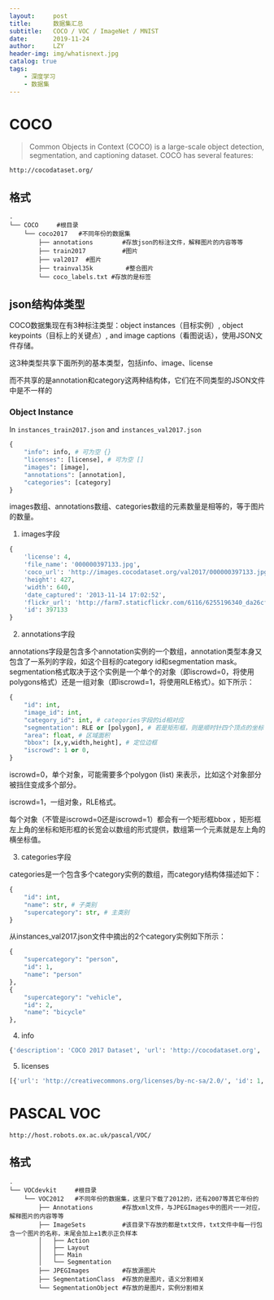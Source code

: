 ```yaml
---
layout:     post
title:      数据集汇总
subtitle:   COCO / VOC / ImageNet / MNIST
date:       2019-11-24
author:     LZY
header-img: img/whatisnext.jpg
catalog: true
tags:
    - 深度学习
    - 数据集
---
```



# COCO

>Common Objects in Context (COCO) is a large-scale object detection, segmentation, and captioning dataset. COCO has several features:

`http://cocodataset.org/`


## 格式

```
.
└── COCO     #根目录
    └── coco2017   #不同年份的数据集
        ├── annotations        #存放json的标注文件，解释图片的内容等等
        ├── train2017          #图片
        ├── val2017  #图片
        ├── trainval35k         #整合图片
        └── coco_labels.txt #存放的是标签
```

## json结构体类型

COCO数据集现在有3种标注类型：object instances（目标实例）, object keypoints（目标上的关键点）, and image captions（看图说话），使用JSON文件存储。

这3种类型共享下面所列的基本类型，包括info、image、license

而不共享的是annotation和category这两种结构体，它们在不同类型的JSON文件中是不一样的

### Object Instance

In `instances_train2017.json` and `instances_val2017.json`

```python 
{
    "info": info, # 可为空 {}
    "licenses": [license], # 可为空 []
    "images": [image],
    "annotations": [annotation],
    "categories": [category]
}
```

images数组、annotations数组、categories数组的元素数量是相等的，等于图片的数量。

1. images字段

```python
{
    'license': 4,
    'file_name': '000000397133.jpg',
    'coco_url': 'http://images.cocodataset.org/val2017/000000397133.jpg',
    'height': 427,
    'width': 640,
    'date_captured': '2013-11-14 17:02:52',
    'flickr_url': 'http://farm7.staticflickr.com/6116/6255196340_da26cf2c9e_z.jpg',
    'id': 397133
}
```


2. annotations字段

annotations字段是包含多个annotation实例的一个数组，annotation类型本身又包含了一系列的字段，如这个目标的category id和segmentation mask。segmentation格式取决于这个实例是一个单个的对象（即iscrowd=0，将使用polygons格式）还是一组对象（即iscrowd=1，将使用RLE格式）。如下所示：

```python
{
    "id": int,
    "image_id": int,
    "category_id": int, # categories字段的id相对应
    "segmentation": RLE or [polygon], # 若是矩形框，则是顺时针四个顶点的坐标 polygon = [X1,Y1,X2,Y1,X2,Y2,X1,Y2]
    "area": float, # 区域面积
    "bbox": [x,y,width,height], # 定位边框
    "iscrowd": 1 or 0,
}
```

iscrowd=0，单个对象，可能需要多个polygon (list) 来表示，比如这个对象部分被挡住变成多个部分。

iscrowd=1，一组对象，RLE格式。

每个对象（不管是iscrowd=0还是iscrowd=1）都会有一个矩形框bbox ，矩形框左上角的坐标和矩形框的长宽会以数组的形式提供，数组第一个元素就是左上角的横坐标值。

3. categories字段

categories是一个包含多个category实例的数组，而category结构体描述如下：

```python
{
    "id": int,
    "name": str, # 子类别
    "supercategory": str, # 主类别
}
```

从instances_val2017.json文件中摘出的2个category实例如下所示：

```python
{
    "supercategory": "person",
    "id": 1,
    "name": "person"
},
{
    "supercategory": "vehicle",
    "id": 2,
    "name": "bicycle"
},
```

4. info

```python
{'description': 'COCO 2017 Dataset', 'url': 'http://cocodataset.org', 'version': '1.0', 'year': 2017, 'contributor': 'COCO Consortium', 'date_created': '2017/09/01'}
```

5. licenses

```python
[{'url': 'http://creativecommons.org/licenses/by-nc-sa/2.0/', 'id': 1, 'name': 'Attribution-NonCommercial-ShareAlike License'}, {'url': 'http://creativecommons.org/licenses/by-nc/2.0/', 'id': 2, 'name': 'Attribution-NonCommercial License'}, {'url': 'http://creativecommons.org/licenses/by-nc-nd/2.0/', 'id': 3, 'name': 'Attribution-NonCommercial-NoDerivs License'}, {'url': 'http://creativecommons.org/licenses/by/2.0/', 'id': 4, 'name': 'Attribution License'}, {'url': 'http://creativecommons.org/licenses/by-sa/2.0/', 'id': 5, 'name': 'Attribution-ShareAlike License'}, {'url': 'http://creativecommons.org/licenses/by-nd/2.0/', 'id': 6, 'name': 'Attribution-NoDerivs License'}, {'url': 'http://flickr.com/commons/usage/', 'id': 7, 'name': 'No known copyright restrictions'}, {'url': 'http://www.usa.gov/copyright.shtml', 'id': 8, 'name': 'United States Government Work'}]
```

# PASCAL VOC

`http://host.robots.ox.ac.uk/pascal/VOC/`


## 格式


```
.
└── VOCdevkit     #根目录
    └── VOC2012   #不同年份的数据集，这里只下载了2012的，还有2007等其它年份的
        ├── Annotations        #存放xml文件，与JPEGImages中的图片一一对应，解释图片的内容等等
        ├── ImageSets          #该目录下存放的都是txt文件，txt文件中每一行包含一个图片的名称，末尾会加上±1表示正负样本
        │   ├── Action
        │   ├── Layout
        │   ├── Main
        │   └── Segmentation
        ├── JPEGImages         #存放源图片
        ├── SegmentationClass  #存放的是图片，语义分割相关
        └── SegmentationObject #存放的是图片，实例分割相关
```
